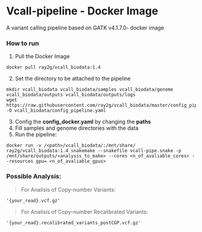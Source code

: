 # Vcall-pipeline - Docker Image
A variant calling pipeline based on GATK v4.1.7.0- docker image 


### How to run 

1. Pull the Docker Image
```
docker pull ray2g/vcall_biodata:1.4
```

2. Set the directory to be attached to the pipeline

```
mkdir vcall_biodata vcall_biodata/samples vcall_biodata/genome vcall_biodata/outputs vcall_biodata/outputs/logs
wget https://raw.githubusercontent.com/ray2g/vcall_biodata/master/config_pipeline.yaml -O vcall_biodata/config_pipeline.yaml
```

3. Config the **config_docker.yaml** by changing the **paths**
4. Fill samples and genome directories with the data 
5. Run the pipeline:

```
docker run -v /<path>/vcall_biodata/:/mnt/share/ ray2g/vcall_biodata:1.4 snakemake --snakefile vcall-pipe.snake -p /mnt/share/outputs/<analysis_to_make> --cores <n_of_avaliable_cores> --resources gpu= <n_of_avaliable_gpus>

```

### Possible Analysis:

> For Analisis of Copy-number Variants:
```
'{your_read}.vcf.gz'
```
> For Analisis of Copy-number Recalibrated Variants:
```
'{your_read}.recalibrated_variants_postCGP.vcf.gz'
```
